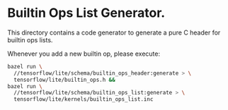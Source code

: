 # Builtin Ops List Generator.

This directory contains a code generator to generate a pure C header for
builtin ops lists.

Whenever you add a new builtin op, please execute:

```sh
bazel run \
  //tensorflow/lite/schema/builtin_ops_header:generate > \
  tensorflow/lite/builtin_ops.h &&
bazel run \
  //tensorflow/lite/schema/builtin_ops_list:generate > \
  tensorflow/lite/kernels/builtin_ops_list.inc
```
